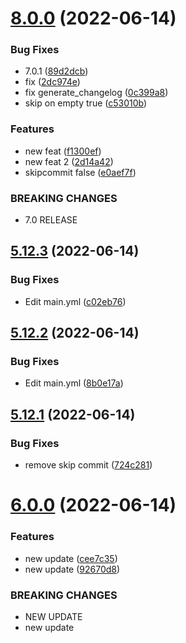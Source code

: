 # [8.0.0](https://github.com/Hussein-Attie/APT3/compare/v5.12.3...v8.0.0) (2022-06-14)


### Bug Fixes

* 7.0.1 ([89d2dcb](https://github.com/Hussein-Attie/APT3/commit/89d2dcb69027564253954bb5a4889adfcdb74305))
* fix ([2dc974e](https://github.com/Hussein-Attie/APT3/commit/2dc974e217aea415e3f72019a63903f7b1fea752))
* fix generate_changelog ([0c399a8](https://github.com/Hussein-Attie/APT3/commit/0c399a810dd132e1afbf4a4a1ad0939206013a16))
* skip on empty true ([c53010b](https://github.com/Hussein-Attie/APT3/commit/c53010bc8150bd7baa8a040174248fc0a20940a1))


### Features

* new feat ([f1300ef](https://github.com/Hussein-Attie/APT3/commit/f1300efcfa9b75c433331cfb60803bf00ae50548))
* new feat 2 ([2d14a42](https://github.com/Hussein-Attie/APT3/commit/2d14a42f9e9a5817c7ae0673a317e252a9a876a7))
* skipcommit false ([e0aef7f](https://github.com/Hussein-Attie/APT3/commit/e0aef7f1861cbad1c1a3aacffdb08f172f99695d))


### BREAKING CHANGES

* 7.0 RELEASE



## [5.12.3](https://github.com/Hussein-Attie/APT3/compare/v5.12.2...v5.12.3) (2022-06-14)


### Bug Fixes

* Edit main.yml ([c02eb76](https://github.com/Hussein-Attie/APT3/commit/c02eb76e81acece0253a3294f24cec179d337d4e))



## [5.12.2](https://github.com/Hussein-Attie/APT3/compare/v5.12.1...v5.12.2) (2022-06-14)


### Bug Fixes

* Edit main.yml ([8b0e17a](https://github.com/Hussein-Attie/APT3/commit/8b0e17acb31da9d9bb41e6a8bc812c071100fdae))



## [5.12.1](https://github.com/Hussein-Attie/APT3/compare/v6.0.0...v5.12.1) (2022-06-14)


### Bug Fixes

* remove skip commit ([724c281](https://github.com/Hussein-Attie/APT3/commit/724c28195a284f70f85fd92025f2988110662558))



# [6.0.0](https://github.com/Hussein-Attie/APT3/compare/v5.13.0...v6.0.0) (2022-06-14)


### Features

* new update ([cee7c35](https://github.com/Hussein-Attie/APT3/commit/cee7c35209b12befc31c70a8cf4d390ae5ab21fe))
* new update  ([92670d8](https://github.com/Hussein-Attie/APT3/commit/92670d83efe1f35a716f30e3b42b232281513f97))


### BREAKING CHANGES

* NEW UPDATE
* new update



